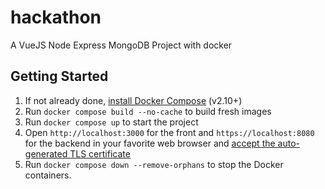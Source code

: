 # hackathon

A VueJS Node Express MongoDB Project with docker 

## Getting Started

1. If not already done, [install Docker Compose](https://docs.docker.com/compose/install/) (v2.10+)
2. Run `docker compose build --no-cache` to build fresh images
3. Run `docker compose up` to start the project
7. Open `http://localhost:3000` for the front and `https://localhost:8080` for the backend in your favorite web browser and [accept the auto-generated TLS certificate](https://stackoverflow.com/a/15076602/1352334)
8. Run `docker compose down --remove-orphans` to stop the Docker containers.
